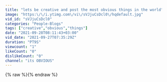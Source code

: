 ```yaml
---
title: "lets be creative and post the most obvious things in the world"
image: "https:\/\/i.ytimg.com\/vi\/sVJjuCsDcl0\/hqdefault.jpg"
vid_id: "sVJjuCsDcl0"
categories: "People-Blogs"
tags: ["creative","obvious","things"]
date: "2021-09-28T08:11:43+03:00"
vid_date: "2021-09-27T07:35:29Z"
duration: "PT9S"
viewcount: "1"
likeCount: "0"
dislikeCount: "0"
channel: "its OBVIOUS"
---
```

{% raw %}{% endraw %}
